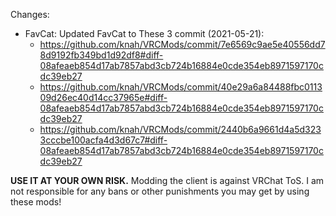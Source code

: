 Changes:
 * FavCat: Updated FavCat to These 3 commit (2021-05-21): 
	* https://github.com/knah/VRCMods/commit/7e6569c9ae5e40556dd78d9192fb349bd1d92df8#diff-08afeaeb854d17ab7857abd3cb724b16884e0cde354eb8971597170cdc39eb27
	* https://github.com/knah/VRCMods/commit/40e29a6a84488fbc011309d26ec40d14cc37965e#diff-08afeaeb854d17ab7857abd3cb724b16884e0cde354eb8971597170cdc39eb27
	* https://github.com/knah/VRCMods/commit/2440b6a9661d4a5d3233cccbe100acfa4d3d67c7#diff-08afeaeb854d17ab7857abd3cb724b16884e0cde354eb8971597170cdc39eb27

**USE IT AT YOUR OWN RISK.** Modding the client is against VRChat ToS. I am not responsible for any bans or other punishments you may get by using these mods!
